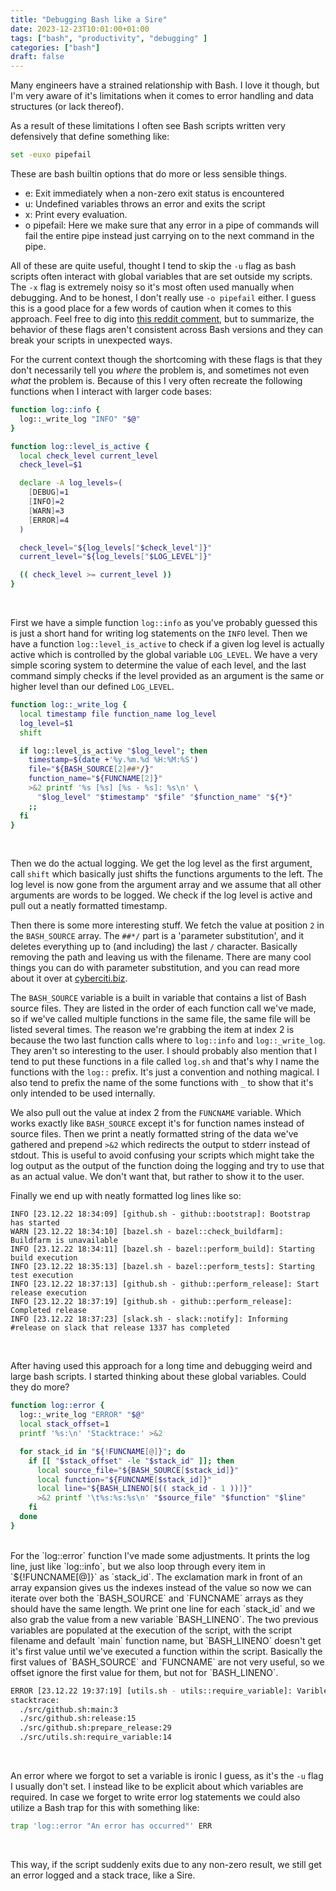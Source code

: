 ```yaml
---
title: "Debugging Bash like a Sire"
date: 2023-12-23T10:01:00+01:00
tags: ["bash", "productivity", "debugging" ]
categories: ["bash"]
draft: false
---
```


Many engineers have a strained relationship with Bash. I love it though, but I'm
very aware of it's limitations when it comes to error handling and
data structures (or lack thereof).

As a result of these limitations I often see Bash scripts written very defensively
that define something like:

```bash
set -euxo pipefail
```

These are bash builtin options that do more or less sensible things.
  - e: Exit immediately when a non-zero exit status is encountered
  - u: Undefined variables throws an error and exits the script
  - x: Print every evaluation.
  - o pipefail: Here we make sure that any error in a pipe of commands will fail
  the entire pipe instead just carrying on to the next command in the pipe.

All of these are quite useful, thought I tend to skip the `-u` flag as bash
scripts often interact with global variables that are set outside my scripts.
The `-x` flag is extremely noisy so it's most often used manually when
debugging. And to be honest, I don't really use `-o pipefail` either.
I guess this is a good place for a few words of caution when it comes to this
approach. Feel free to dig into [this reddit
comment](https://www.reddit.com/r/commandline/comments/g1vsxk/comment/fniifmk/),
but to summarize, the behavior of these flags aren't consistent across Bash
versions and they can break your scripts in unexpected ways.

For the current context though the shortcoming with these flags is that they don't necessarily tell
you *where* the problem is, and sometimes not even *what* the problem is.
Because of this I very often recreate the following functions when I interact
with larger code bases:

```bash
function log::info {
  log::_write_log "INFO" "$@"
}

function log::level_is_active {
  local check_level current_level
  check_level=$1

  declare -A log_levels=(
    [DEBUG]=1
    [INFO]=2
    [WARN]=3
    [ERROR]=4
  )

  check_level="${log_levels["$check_level"]}"
  current_level="${log_levels["$LOG_LEVEL"]}"

  (( check_level >= current_level ))
}
```

</br>

First we have a simple function `log::info` as you've probably guessed this is
just a short hand for writing log statements on the `INFO` level. Then we have a
function `log::level_is_active` to check if a given log level is actually active
which is controlled by the global variable `LOG_LEVEL`. We have a very simple
scoring system to determine the value of each level, and the last command simply
checks if the level provided as an argument is the same or higher level than our
defined `LOG_LEVEL`.

```bash
function log::_write_log {
  local timestamp file function_name log_level
  log_level=$1
  shift

  if log::level_is_active "$log_level"; then
    timestamp=$(date +'%y.%m.%d %H:%M:%S')
    file="${BASH_SOURCE[2]##*/}"
    function_name="${FUNCNAME[2]}"
    >&2 printf '%s [%s] [%s - %s]: %s\n' \
      "$log_level" "$timestamp" "$file" "$function_name" "${*}"
    ;;
  fi
}
```
</br>

Then we do the actual logging. We get the log level as the first argument, call
`shift` which basically just shifts the functions arguments to the left. The log level is
now gone from the argument array and we assume that all other arguments are words
to be logged. We check if the log level is active and pull out a neatly
formatted timestamp.

Then there is some more interesting stuff. We fetch the value at position `2` in
the `BASH_SOURCE` array. The `##*/` part is a 'parameter substitution', and
it deletes everything up to (and including) the last `/` character. Basically removing the path
and leaving us with the filename. There are many cool things you can do with
parameter substitution, and you can read more about it over at
[cyberciti.biz](https://www.cyberciti.biz/tips/bash-shell-parameter-substitution-2.html).

The `BASH_SOURCE` variable is a built in variable that contains a list of Bash
source files. They are listed in the order of each function call we've made, so
if we've called multiple functions in the same file, the same file will be
listed several times. The reason we're grabbing the item at index 2 is because the
two last function calls where to `log::info` and `log::_write_log`. They aren't
so interesting to the user. I should probably also mention that I tend to put
these functions in a file called `log.sh` and that's why I name the
functions with the `log::` prefix. It's just a convention and nothing magical. I
also tend to prefix the name of the some functions with `_` to show that it's only
intended to be used internally.

We also pull out the value at index 2 from the `FUNCNAME` variable. Which
works exactly like `BASH_SOURCE` except it's for function names instead of
source files. Then we print a neatly formatted string of the data we've gathered
and prepend `>&2` which redirects the output to stderr instead of stdout.
This is useful to avoid confusing your scripts which might take the log output
as the output of the function doing the logging and try to use that as an
actual value. We don't want that, but rather to show it to the user.

Finally we end up with neatly formatted log lines like so:

```
INFO [23.12.22 18:34:09] [github.sh - github::bootstrap]: Bootstrap has started
WARN [23.12.22 18:34:10] [bazel.sh - bazel::check_buildfarm]: Buildfarm is unavailable
INFO [23.12.22 18:34:11] [bazel.sh - bazel::perform_build]: Starting build execution
INFO [23.12.22 18:35:13] [bazel.sh - bazel::perform_tests]: Starting test execution
INFO [23.12.22 18:37:13] [github.sh - github::perform_release]: Start release execution
INFO [23.12.22 18:37:19] [github.sh - github::perform_release]: Completed release
INFO [23.12.22 18:37:23] [slack.sh - slack::notify]: Informing #release on slack that release 1337 has completed
```
</br>

After having used this approach for a long time and debugging weird and
large bash scripts. I started thinking about these global variables. Could they
do more?

```bash
function log::error {
  log::_write_log "ERROR" "$@"
  local stack_offset=1
  printf '%s:\n' 'Stacktrace:' >&2

  for stack_id in "${!FUNCNAME[@]}"; do
    if [[ "$stack_offset" -le "$stack_id" ]]; then
      local source_file="${BASH_SOURCE[$stack_id]}"
      local function="${FUNCNAME[$stack_id]}"
      local line="${BASH_LINENO[$(( stack_id - 1 ))]}"
      >&2 printf '\t%s:%s:%s\n' "$source_file" "$function" "$line"
    fi
  done
}
```
</br>
For the `log::error` function I've made some adjustments. It prints the log
line, just like `log::info`, but we also loop through every item in
`${!FUNCNAME[@]}` as `stack_id`. The exclamation mark in front of an array
expansion gives us the indexes instead of the value so now we can iterate over
both the `BASH_SOURCE` and `FUNCNAME` arrays as they should have the same length.
We print one line for each `stack_id` and we also grab the value from a new
variable `BASH_LINENO`. The two previous variables are populated at the
execution of the script, with the script filename and default `main` function name, but
`BASH_LINENO` doesn't get it's first value until we've executed a function
within the script. Basically the first values of `BASH_SOURCE` and `FUNCNAME`
are not very useful, so we offset ignore the first value for them, but not for
`BASH_LINENO`.

```bash
ERROR [23.12.22 19:37:19] [utils.sh - utils::require_variable]: Varible GITHUB_TOKEN was required, but is empty
stacktrace:
  ./src/github.sh:main:3
  ./src/github.sh:release:15
  ./src/github.sh:prepare_release:29
  ./src/utils.sh:require_variable:14
```
</br>

An error where we forgot to set a variable is ironic I guess, as it's the `-u`
flag I usually don't set. I instead like to be explicit about which variables
are required. In case we forget to write error log statements we
could also utilize a Bash trap for this with something like:

```bash
trap 'log::error "An error has occurred"' ERR
```
</br>

This way, if the script suddenly exits due to any non-zero result, we still get
an error logged and a stack trace, like a Sire.
